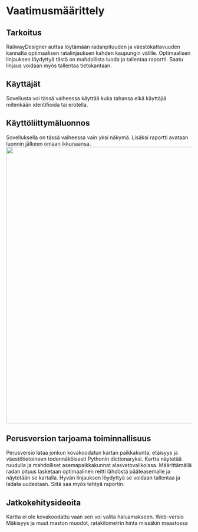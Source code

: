 # Vaatimusmäärittely

## Tarkoitus

RailwayDesigner auttaa löytämään radanpituuden ja väestökattavuuden kannalta optimaalisen ratalinjauksen kahden kaupungin välille. Optimaalisen linjauksen löydyttyä tästä on mahdollista luoda ja tallentaa raportti. Saatu linjaus voidaan myös tallentaa tietokantaan.

## Käyttäjät

Sovellusta voi tässä vaiheessa käyttää kuka tahansa eikä käyttäjiä mitenkään identifioida tai erotella.

## Käyttöliittymäluonnos

Sovelluksella on tässä vaiheessa vain yksi näkymä. Lisäksi raportti avataan luonnin jälkeen omaan ikkunaansa.
<img src="https://raw.githubusercontent.com/mluukkai/OtmTodoApp/master/dokumentaatio/kuvat/v-1.png" width="750">


## Perusversion tarjoama toiminnallisuus

Perusversio lataa jonkun kovakoodatun kartan paikkakunta, etäisyys ja väestötietoineen todennäköisesti Pythonin dictionaryksi. Kartta näytetää ruudulla ja mahdolliset asemapaikkakunnat alasvetovalikoissa. Määrittämällä radan pituus lasketaan optimaalinen reitti lähdöstä pääteasemalle ja näytetään se kartalla. Hyvän linjauksen löydyttyä se voidaan tallentaa ja ladata uudestaan. Siitä saa myös tehtyä raportin.

## Jatkokehitysideoita

Kartta ei ole kovakoodattu vaan sen voi valita haluamakseen.
Web-versio
Mäkisyys ja muut maston muodot, ratakilometrin hinta missäkin maastossa

